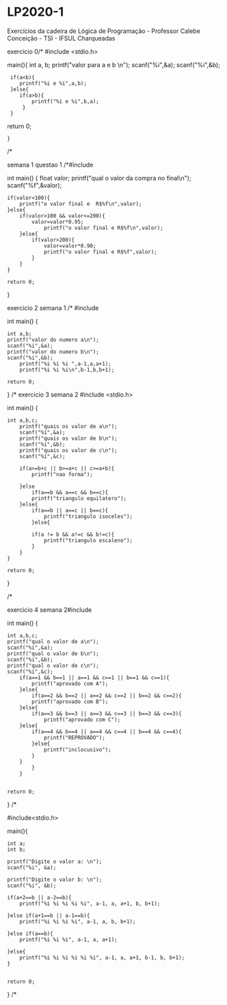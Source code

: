 # LP2020-1
Exercícios da cadeira de Lógica de Programação - Professor Calebe Conceição - TSI - IFSUL Charqueadas

exercicio 0/*
#include <stdio.h>

main(){
	int a, b;
	printf("valor para a e b \n");
	 scanf("%i",&a);
	 scanf("%i",&b);
	 
	 if(a<b){
	 	printf("%i e %i",a,b);
	 }else{
	 	if(a>b){
	 		printf("%i e %i",b,a);
		 }
	 }
	 
return 0;
	
	}
  /*
  
  
  
  semana 1 questao 1
  /*#include <iostream>
  
  
  


int main() {
	float valor;
	printf("qual o valor da compra no final\n");
	scanf("%f",&valor);
	
	if(valor<100){
		printf("o valor final e  R$%f\n",valor);
	}else{
		if(valor>100 && valor<=200){
			valor=valor*0.95;
				printf("o valor final e R$%f\n",valor);
		}else{
			if(valor>200){
				valor=valor*0.90;
				printf("o valor final e R$%f",valor);
			}
		}
	}
	
	return 0;
 }
 
 
 
 exercicio 2 semana 1
/*
#include <iostream>

int main() {
	
	int a,b;
	printf("valor do numero a\n");
	scanf("%i",&a);
	printf("valor do numero b\n");
	scanf("%i",&b);
		printf("%i %i %i ",a-1,a,a+1);
		printf("%i %i %i\n",b-1,b,b+1);		
	
	return 0;
}
/*
exercicio 3 semana 2
#include <stdio.h>


int main() {
	
	int a,b,c;
		printf("quais os valor de a\n");
		scanf("%i",&a);
		printf("quais os valor de b\n");
		scanf("%i",&b);
		printf("quais os valor de c\n");
		scanf("%i",&c);
		
		if(a>=b+c || b>=a+c || c>=a+b){
			printf("nao forma");
			
		}else 
			if(a==b && a==c && b==c){
			printf("triangulo equilatero");
		}else{
			if(a==b || a==c || b==c){
				printf("triangulo isoceles");
			}else{
		
			if(a != b && a!=c && b!=c){
				printf("triangulo escaleno");
			}
		}
	}
	
	return 0;
}

/*


exercicio 4 semana 2#include <iostream>


int main() {
	
	int a,b,c;
	printf("qual o valor de a\n");
	scanf("%i",&a);
	printf("qual o valor de b\n");
	scanf("%i",&b);
	printf("qual o valor de c\n");
	scanf("%i",&c);
		if(a==1 && b==1 || a==1 && c==1 || b==1 && c==1){
			printf("aprovado com A");
		}else{
			if(a==2 && b==2 || a==2 && c==2 || b==2 && c==2){
			printf("aprovado com B");
		}else{
			if(a==3 && b==3 || a==3 && c==3 || b==3 && c==3){
				printf("aprovado com C");
		}else{
			if(a==4 && b==4 || a==4 && c==4 || b==4 && c==4){
				printf("REPROVADO");
			}else{
				printf("inclocusivo");
			}
		}
			}	
		}
		
		
	return 0;
}
/*

#include<stdio.h>



main(){
	
	int a;
	int b;
	
	printf("Digite o valor a: \n");
	scanf("%i", &a);
	
	printf("Digite o valor b: \n");
	scanf("%i", &b);
	
	if(a+2==b || a-2==b){
		printf("%i %i %i %i %i", a-1, a, a+1, b, b+1);

	}else if(a+1==b || a-1==b){
		printf("%i %i %i %i", a-1, a, b, b+1);

	}else if(a==b){
		printf("%i %i %i", a-1, a, a+1);

	}else{
		printf("%i %i %i %i %i %i", a-1, a, a+1, b-1, b, b+1);
	}
	

	return 0;
}
/*
